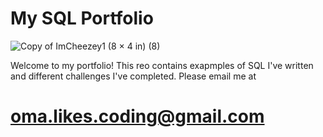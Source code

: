 # My SQL Portfolio
![Copy of ImCheezey1 (8 × 4 in) (8)](https://user-images.githubusercontent.com/77770242/223846936-24dac6c8-00d4-41a2-aa2c-3f9d3d9cc5d1.png)

Welcome to my portfolio! This reo contains exapmples of SQL I've written and different challenges I've completed. Please email me at 
# oma.likes.coding@gmail.com
